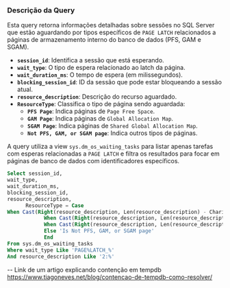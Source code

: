 ### Descrição da Query

Esta query retorna informações detalhadas sobre sessões no SQL Server que estão aguardando por tipos específicos de `PAGE LATCH` relacionados a páginas de armazenamento interno do banco de dados (PFS, GAM e SGAM). 

- **`session_id`**: Identifica a sessão que está esperando.
- **`wait_type`**: O tipo de espera relacionado ao latch da página.
- **`wait_duration_ms`**: O tempo de espera (em milissegundos).
- **`blocking_session_id`**: ID da sessão que pode estar bloqueando a sessão atual.
- **`resource_description`**: Descrição do recurso aguardado.
- **`ResourceType`**: Classifica o tipo de página sendo aguardada:
  - **`PFS Page`**: Indica páginas de `Page Free Space`.
  - **`GAM Page`**: Indica páginas de `Global Allocation Map`.
  - **`SGAM Page`**: Indica páginas de `Shared Global Allocation Map`.
  - **`Not PFS, GAM, or SGAM page`**: Indica outros tipos de páginas.

A query utiliza a view `sys.dm_os_waiting_tasks` para listar apenas tarefas com esperas relacionadas a `PAGE LATCH` e filtra os resultados para focar em páginas de banco de dados com identificadores específicos.

```SQL
Select session_id,
wait_type,
wait_duration_ms,
blocking_session_id,
resource_description,
      ResourceType = Case
When Cast(Right(resource_description, Len(resource_description) - Charindex(':', resource_description, 3)) As Int) - 1 % 8088 = 0 Then 'Is PFS Page'
            When Cast(Right(resource_description, Len(resource_description) - Charindex(':', resource_description, 3)) As Int) - 2 % 511232 = 0 Then 'Is GAM Page'
            When Cast(Right(resource_description, Len(resource_description) - Charindex(':', resource_description, 3)) As Int) - 3 % 511232 = 0 Then 'Is SGAM Page'
            Else 'Is Not PFS, GAM, or SGAM page'
            End
From sys.dm_os_waiting_tasks
Where wait_type Like 'PAGE%LATCH_%'
And resource_description Like '2:%'
```

-- Link de um artigo explicando contenção em tempdb
https://www.tiagoneves.net/blog/contencao-de-tempdb-como-resolver/

